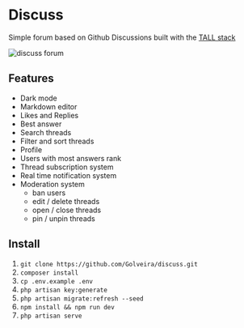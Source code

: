 
# Discuss

Simple forum based on Github Discussions built with the [TALL stack](https://tallstack.dev)

![discuss forum](https://github.com/Golveira/discuss/assets/30783517/f51ef37a-7a69-4961-bef5-9e8400a6ee27)


## Features

* Dark mode
* Markdown editor
* Likes and Replies
* Best answer
* Search threads
* Filter and sort threads
* Profile
* Users with most answers rank
* Thread subscription system
* Real time notification system
* Moderation system
    * ban users
    * edit / delete threads
    * open / close threads
    * pin / unpin threads
      
## Install
1. `git clone https://github.com/Golveira/discuss.git`
2. `composer install`
3. `cp .env.example .env`
4. `php artisan key:generate`
5. `php artisan migrate:refresh --seed`
6. `npm install && npm run dev`
7. `php artisan serve`
